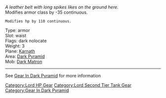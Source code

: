 *A leather belt with long spikes likes on the ground here.*  
Modifies armor class by -35 continuous.

`Modifies hp by 110 continuous.`

Type: armor  
Slot: waist  
Flags: dark nolocate  
Weight: 3  
Plane: [Karnath](:Category:Karnath "wikilink")  
Area: [Dark Pyramid](:Category:Dark_Pyramid "wikilink")  
Mob: [Dark Matron](Dark_Matron "wikilink")

------------------------------------------------------------------------

See [Gear In Dark Pyramid](:Category:Gear_In_Dark_Pyramid "wikilink")
for more information

[Category:Lord HP Gear](Category:Lord_HP_Gear "wikilink") [Category:Lord
Second Tier Tank Gear](Category:Lord_Second_Tier_Tank_Gear "wikilink")
[Category:Gear In Dark
Pyramid](Category:Gear_In_Dark_Pyramid "wikilink")
